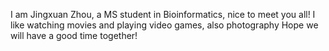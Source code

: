 I am Jingxuan Zhou, a MS student in Bioinformatics, nice to meet you all!
I like watching movies and playing video games, also photography
Hope we will have a good time together!